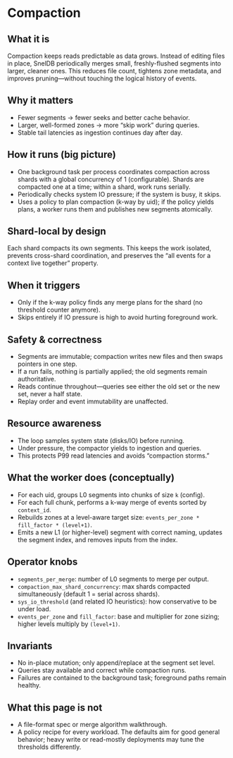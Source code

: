 # Compaction

## What it is

Compaction keeps reads predictable as data grows. Instead of editing files in place, SnelDB periodically merges small, freshly-flushed segments into larger, cleaner ones. This reduces file count, tightens zone metadata, and improves pruning—without touching the logical history of events.

## Why it matters

- Fewer segments → fewer seeks and better cache behavior.
- Larger, well-formed zones → more “skip work” during queries.
- Stable tail latencies as ingestion continues day after day.

## How it runs (big picture)

- One background task per process coordinates compaction across shards with a global concurrency of 1 (configurable). Shards are compacted one at a time; within a shard, work runs serially.
- Periodically checks system IO pressure; if the system is busy, it skips.
- Uses a policy to plan compaction (k-way by uid); if the policy yields plans, a worker runs them and publishes new segments atomically.

## Shard-local by design

Each shard compacts its own segments. This keeps the work isolated, prevents cross-shard coordination, and preserves the “all events for a context live together” property.

## When it triggers

- Only if the k-way policy finds any merge plans for the shard (no threshold counter anymore).
- Skips entirely if IO pressure is high to avoid hurting foreground work.

## Safety & correctness

- Segments are immutable; compaction writes new files and then swaps pointers in one step.
- If a run fails, nothing is partially applied; the old segments remain authoritative.
- Reads continue throughout—queries see either the old set or the new set, never a half state.
- Replay order and event immutability are unaffected.

## Resource awareness

- The loop samples system state (disks/IO) before running.
- Under pressure, the compactor yields to ingestion and queries.
- This protects P99 read latencies and avoids “compaction storms.”

## What the worker does (conceptually)

- For each uid, groups L0 segments into chunks of size `k` (config).
- For each full chunk, performs a k-way merge of events sorted by `context_id`.
- Rebuilds zones at a level-aware target size: `events_per_zone * fill_factor * (level+1)`.
- Emits a new L1 (or higher-level) segment with correct naming, updates the segment index, and removes inputs from the index.

## Operator knobs

- `segments_per_merge`: number of L0 segments to merge per output.
- `compaction_max_shard_concurrency`: max shards compacted simultaneously (default 1 = serial across shards).
- `sys_io_threshold` (and related IO heuristics): how conservative to be under load.
- `events_per_zone` and `fill_factor`: base and multiplier for zone sizing; higher levels multiply by `(level+1)`.

## Invariants

- No in-place mutation; only append/replace at the segment set level.
- Queries stay available and correct while compaction runs.
- Failures are contained to the background task; foreground paths remain healthy.

## What this page is not

- A file-format spec or merge algorithm walkthrough.
- A policy recipe for every workload. The defaults aim for good general behavior; heavy write or read-mostly deployments may tune the thresholds differently.
